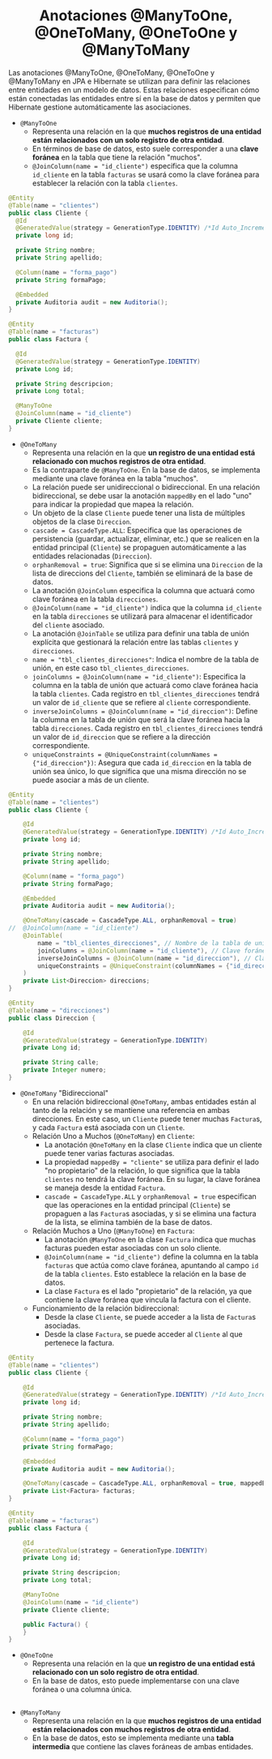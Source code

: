 <h1 align="center">Anotaciones @ManyToOne, @OneToMany, @OneToOne y @ManyToMany</h1>
<p>Las anotaciones @ManyToOne, @OneToMany, @OneToOne y @ManyToMany en JPA e Hibernate se utilizan para definir las relaciones entre entidades en un modelo de datos. Estas relaciones especifican cómo están conectadas las entidades entre sí en la base de datos y permiten que Hibernate gestione automáticamente las asociaciones.</p>

- `@ManyToOne`
  - Representa una relación en la que <b>muchos registros de una entidad están relacionados con un solo registro de otra entidad</b>.
  - En términos de base de datos, esto suele corresponder a una <b>clave foránea</b> en la tabla que tiene la relación "muchos".
  - `@JoinColumn(name = "id_cliente")` especifica que la columna `id_cliente` en la tabla `facturas` se usará como la clave foránea para establecer la relación con la tabla `clientes`.

```java
@Entity
@Table(name = "clientes")
public class Cliente {
  @Id
  @GeneratedValue(strategy = GenerationType.IDENTITY) /*Id Auto_Incremental*/
  private long id;

  private String nombre;
  private String apellido;

  @Column(name = "forma_pago")
  private String formaPago;

  @Embedded
  private Auditoria audit = new Auditoria();
}
```
```java
@Entity
@Table(name = "facturas")
public class Factura {

  @Id
  @GeneratedValue(strategy = GenerationType.IDENTITY)
  private Long id;

  private String descripcion;
  private Long total;

  @ManyToOne
  @JoinColumn(name = "id_cliente")
  private Cliente cliente;
}
```


- `@OneToMany`
  - Representa una relación en la que <b>un registro de una entidad está relacionado con muchos registros de otra entidad</b>.
  - Es la contraparte de `@ManyToOne`. En la base de datos, se implementa mediante una clave foránea en la tabla "muchos".
  - La relación puede ser unidireccional o bidireccional. En una relación bidireccional, se debe usar la anotación `mappedBy` en el lado "uno" para indicar la propiedad que mapea la relación.
  - Un objeto de la clase `Cliente` puede tener una lista de múltiples objetos de la clase `Direccion`.
  - `cascade = CascadeType.ALL`: Especifica que las operaciones de persistencia (guardar, actualizar, eliminar, etc.) que se realicen en la entidad principal (`Cliente`) se propaguen automáticamente a las entidades relacionadas (`Direccion`).
  - `orphanRemoval = true`: Significa que si se elimina una `Direccion` de la lista de direccions del `Cliente`, también se eliminará de la base de datos.
  - La anotación `@JoinColumn` especifica la columna que actuará como clave foránea en la tabla `direcciones`.
  - `@JoinColumn(name = "id_cliente")` indica que la columna `id_cliente` en la tabla `direcciones` se utilizará para almacenar el identificador del `cliente` asociado.
  - La anotación `@JoinTable` se utiliza para definir una tabla de unión explícita que gestionará la relación entre las tablas `clientes` y `direcciones`.
  - `name = "tbl_clientes_direcciones"`: Indica el nombre de la tabla de unión, en este caso `tbl_clientes_direcciones`.
  - `joinColumns = @JoinColumn(name = "id_cliente")`: Especifica la columna en la tabla de unión que actuará como clave foránea hacia la tabla `clientes`. Cada registro en `tbl_clientes_direcciones` tendrá un valor de `id_cliente` que se refiere al `cliente` correspondiente.
  - `inverseJoinColumns = @JoinColumn(name = "id_direccion")`: Define la columna en la tabla de unión que será la clave foránea hacia la tabla `direcciones`. Cada registro en `tbl_clientes_direcciones` tendrá un valor de `id_direccion` que se refiere a la dirección correspondiente.
  - `uniqueConstraints = @UniqueConstraint(columnNames = {"id_direccion"})`: Asegura que cada `id_direccion` en la tabla de unión sea único, lo que significa que una misma dirección no se puede asociar a más de un cliente.
```java
@Entity
@Table(name = "clientes")
public class Cliente {

    @Id
    @GeneratedValue(strategy = GenerationType.IDENTITY) /*Id Auto_Incremental*/
    private long id;

    private String nombre;
    private String apellido;

    @Column(name = "forma_pago")
    private String formaPago;

    @Embedded
    private Auditoria audit = new Auditoria();

    @OneToMany(cascade = CascadeType.ALL, orphanRemoval = true)
//  @JoinColumn(name = "id_cliente")
    @JoinTable(
        name = "tbl_clientes_direcciones", // Nombre de la tabla de unión
        joinColumns = @JoinColumn(name = "id_cliente"), // Clave foránea hacia la tabla Cliente
        inverseJoinColumns = @JoinColumn(name = "id_direccion"), // Clave foránea hacia la tabla Direccion
        uniqueConstraints = @UniqueConstraint(columnNames = {"id_direccion"}) // Restricción de unicidad
    )
    private List<Direccion> direccions;
}
```
```java
@Entity
@Table(name = "direcciones")
public class Direccion {

    @Id
    @GeneratedValue(strategy = GenerationType.IDENTITY)
    private Long id;

    private String calle;
    private Integer numero;
}
```


- `@OneToMany` "Bidireccional"
  - En una relación bidireccional `@OneToMany`, ambas entidades están al tanto de la relación y se mantiene una referencia en ambas direcciones. En este caso, un `Cliente` puede tener muchas `Factura`s, y cada `Factura` está asociada con un `Cliente`.
  - Relación Uno a Muchos (`@OneToMany`) en `Cliente`:
    -  La anotación `@OneToMany` en la clase `Cliente` indica que un cliente puede tener varias facturas asociadas.
    -  La propiedad `mappedBy = "cliente"` se utiliza para definir el lado "no propietario" de la relación, lo que significa que la tabla `clientes` no tendrá la clave foránea. En su lugar, la clave foránea se maneja desde la entidad `Factura`.
    -  `cascade = CascadeType.ALL` y `orphanRemoval = true` especifican que las operaciones en la entidad principal (`Cliente`) se propaguen a las `Factura`s asociadas, y si se elimina una factura de la lista, se elimina también de la base de datos.
  - Relación Muchos a Uno (`@ManyToOne`) en `Factura`:
    - La anotación `@ManyToOne` en la clase `Factura` indica que muchas facturas pueden estar asociadas con un solo cliente.
    - `@JoinColumn(name = "id_cliente")` define la columna en la tabla `facturas` que actúa como clave foránea, apuntando al campo `id` de la tabla `clientes`. Esto establece la relación en la base de datos.
    - La clase `Factura` es el lado "propietario" de la relación, ya que contiene la clave foránea que vincula la factura con el cliente.
  - Funcionamiento de la relación bidireccional:
    - Desde la clase `Cliente`, se puede acceder a la lista de `Factura`s asociadas.
    - Desde la clase `Factura`, se puede acceder al `Cliente` al que pertenece la factura.
```java
@Entity
@Table(name = "clientes")
public class Cliente {

    @Id
    @GeneratedValue(strategy = GenerationType.IDENTITY) /*Id Auto_Incremental*/
    private long id;

    private String nombre;
    private String apellido;

    @Column(name = "forma_pago")
    private String formaPago;

    @Embedded
    private Auditoria audit = new Auditoria();

    @OneToMany(cascade = CascadeType.ALL, orphanRemoval = true, mappedBy = "cliente")
    private List<Factura> facturas;
}
```
```java
@Entity
@Table(name = "facturas")
public class Factura {

    @Id
    @GeneratedValue(strategy = GenerationType.IDENTITY)
    private Long id;

    private String descripcion;
    private Long total;

    @ManyToOne
    @JoinColumn(name = "id_cliente")
    private Cliente cliente;

    public Factura() {
    }
}
```

- `@OneToOne`
  - Representa una relación en la que <b>un registro de una entidad está relacionado con un solo registro de otra entidad</b>.
  - En la base de datos, esto puede implementarse con una clave foránea o una columna única.
    ```java
    
    ```
- `@ManyToMany`
  - Representa una relación en la que <b>muchos registros de una entidad están relacionados con muchos registros de otra entidad</b>.
  - En la base de datos, esto se implementa mediante una <b>tabla intermedia</b> que contiene las claves foráneas de ambas entidades.

